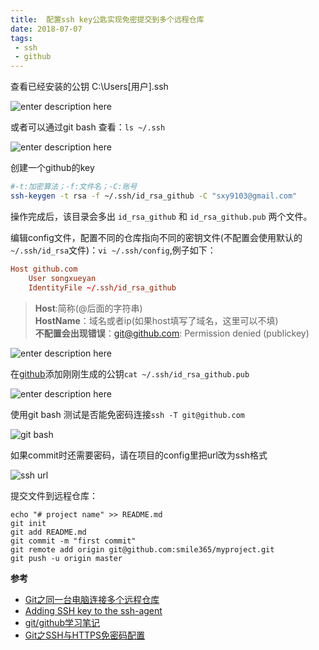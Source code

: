 ```yaml
---
title:  配置ssh key公匙实现免密提交到多个远程仓库
date: 2018-07-07
tags: 
 - ssh
 - github
---
```


查看已经安装的公钥
C:\Users\[用户]\.ssh

![enter description here](https://i.loli.net/2018/07/07/5b405c72a2c5c.jpg)


或者可以通过git bash 查看：`ls ~/.ssh`

![enter description here](https://i.loli.net/2018/07/07/5b405ca0bbbfe.jpg)

创建一个github的key  
```sh
#-t:加密算法；-f:文件名；-C:账号
ssh-keygen -t rsa -f ~/.ssh/id_rsa_github -C "sxy9103@gmail.com"
```
操作完成后，该目录会多出 `id_rsa_github` 和 `id_rsa_github.pub` 两个文件。

编辑config文件，配置不同的仓库指向不同的密钥文件(不配置会使用默认的`~/.ssh/id_rsa`文件)：`vi ~/.ssh/config`,例子如下： 

```conf
Host github.com
    User songxueyan
    IdentityFile ~/.ssh/id_rsa_github
```
> **Host**:简称(@后面的字符串)  
**HostName**：域名或者ip(如果host填写了域名，这里可以不填)  
**不配置会出现错误**：git@github.com: Permission denied (publickey)



![enter description here](https://i.loli.net/2018/07/07/5b405e0b253ae.jpg)

在[github](https://github.com/settings/ssh/new)添加刚刚生成的公钥`cat ~/.ssh/id_rsa_github.pub`

![enter description here](https://i.loli.net/2018/07/07/5b405f1dcfeb8.jpg)

使用git bash 测试是否能免密码连接`ssh -T git@github.com`

![git bash](https://i.loli.net/2018/07/07/5b405fc9d9dd5.jpg)

如果commit时还需要密码，请在项目的config里把url改为ssh格式

![ssh url](https://i.loli.net/2018/07/07/5b4079f06a054.jpg)

提交文件到远程仓库：  
```shell
echo "# project name" >> README.md
git init
git add README.md
git commit -m "first commit"
git remote add origin git@github.com:smile365/myproject.git
git push -u origin master
```

**参考**

- [Git之同一台电脑连接多个远程仓库](https://www.jianshu.com/p/04e9a885c5c8)
- [Adding SSH key to the ssh-agent](https://help.github.com/articles/generating-a-new-ssh-key-and-adding-it-to-the-ssh-agent/)
- [git/github学习笔记](http://www.cnblogs.com/fnng/archive/2011/08/25/2153807.html)
- [Git之SSH与HTTPS免密码配置](https://www.jianshu.com/p/b5ec092fc1d1)
